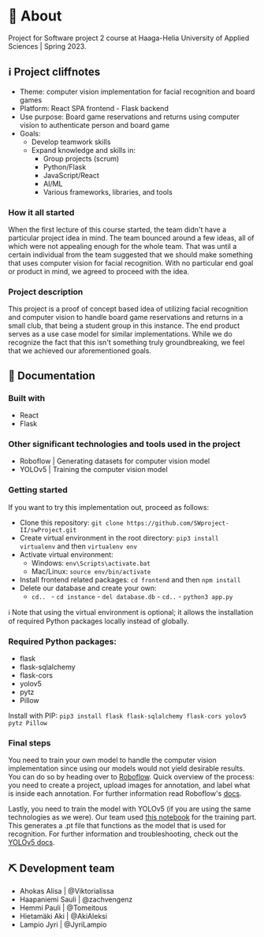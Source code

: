 # 📜 About
Project for Software project 2 course at Haaga-Helia University of Applied Sciences | Spring 2023.

## ℹ️ Project cliffnotes
- Theme: computer vision implementation for facial recognition and board games
- Platform: React SPA frontend - Flask backend
- Use purpose: Board game reservations and returns using computer vision to authenticate person and board game
- Goals:
  - Develop teamwork skills
  - Expand knowledge and skills in:
    - Group projects (scrum)
    - Python/Flask
    - JavaScript/React
    - AI/ML
    - Various frameworks, libraries, and tools
    
 ### How it all started

When the first lecture of this course started, the team didn't have a particular project idea in mind. The team bounced around a few ideas, all of which were not appealing enough for the whole team. That was until a certain individual from the team suggested that we should make something that uses computer vision for facial recognition. With no particular end goal or product in mind, we agreed to proceed with the idea.

### Project description
This project is a proof of concept based idea of utilizing facial recognition and computer vision to handle board game reservations and returns in a small club, that being a student group in this instance. The end product serves as a use case model for similar implementations. While we do recognize the fact that this isn't something truly groundbreaking, we feel that we achieved our aforementioned goals.

## 📝 Documentation


### Built with
- React
- Flask

### Other significant technologies and tools used in the project
- Roboflow | Generating datasets for computer vision model
- YOLOv5 | Training the computer vision model

### Getting started
If you want to try this implementation out, proceed as follows:
- Clone this repository: `git clone https://github.com/SWproject-II/swProject.git`
- Create virtual environment in the root directory: `pip3 install virtualenv` and then `virtualenv env`
- Activate virtual environment:
  - Windows: `env\Scripts\activate.bat`
  - Mac/Linux: `source env/bin/activate`
- Install frontend related packages: `cd frontend` and then `npm install`
- Delete our database and create your own:
  - `cd.. ` - `cd instance` - `del database.db` - `cd..` - `python3 app.py`
 
 ℹ️ Note that using the virtual environment is optional; it allows the installation of required Python packages locally instead of globally.
 
 ### Required Python packages:
 - flask
 - flask-sqlalchemy
 - flask-cors
 - yolov5
 - pytz
 - Pillow
 
 Install with PIP: `pip3 install flask flask-sqlalchemy flask-cors yolov5 pytz Pillow`
 
 ### Final steps
 You need to train your own model to handle the computer vision implementation since using our models would not yield desirable results. You can do so by heading over to [Roboflow](https://www.roboflow.com). Quick overview of the process: you need to create a project, upload images for annotation, and label what is inside each annotation. For further information read Roboflow's [docs](https://docs.roboflow.com/).
 
Lastly, you need to train the model with YOLOv5 (if you are using the same technologies as we were). Our team used [this notebook](https://colab.research.google.com/github/roboflow-ai/yolov5-custom-training-tutorial/blob/main/yolov5-custom-training.ipynb#scrollTo=FwJcaoPGF4VI) for the training part. This generates a .pt file that functions as the model that is used for recognition. For further information and troubleshooting, check out the [YOLOv5 docs](https://docs.ultralytics.com/yolov5/).
 


## ⛏ Development team
- Ahokas Alisa | @Viktorialissa
- Haapaniemi Sauli | @zachvengenz
- Hemmi Pauli | @Tomeitous
- Hietamäki Aki | @AkiAleksi
- Lampio Jyri | @JyriLampio
